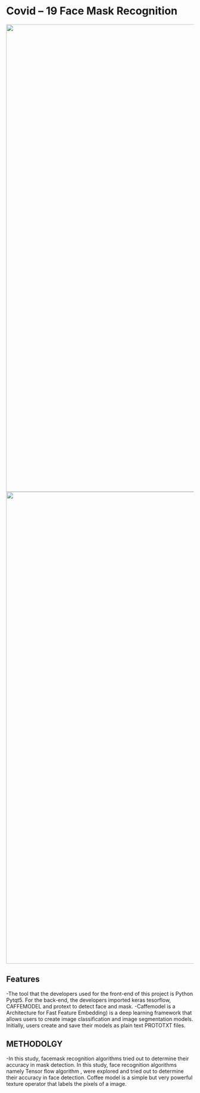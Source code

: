 # Covid – 19 Face Mask Recognition

<p align=center>

<img width="1255" alt="Screen Shot 2022-04-29 at 11 44 10 PM" src="https://github.com/jnsgbmn/Facemask-detection-Software/assets/102467227/3d66c8cb-d509-4b29-ac1f-5260640a8f97">
<img width="1267" alt="Screen Shot 2022-04-29 at 11 44 45 PM" src="https://github.com/jnsgbmn/Facemask-detection-Software/assets/102467227/6d260725-9a4c-4c47-880c-005ecdcb58a8">

</p>

## Features

-The tool that the developers used for the front-end of this project is Python Pytqt5. For the back-end, the developers imported keras tesorflow, CAFFEMODEL and protext to detect face and mask.
-Caffemodel is a Architecture for Fast Feature Embedding) is a deep learning framework that allows users to create image classification and image segmentation models. Initially, users create and save their models as plain text PROTOTXT files.

## METHODOLGY

-In this study, facemask recognition algorithms tried out to determine their accuracy in mask detection. In this study, face recognition algorithms namely Tensor flow algorithm , were explored and tried out to determine their accuracy in face detection. Coffee model is a simple but very powerful texture operator that labels the pixels of a image.


